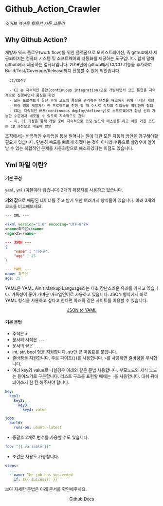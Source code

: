 # Github_Action_Crawler
###### 깃허브 액션을 활용한 자동 크롤러

## Why Github Action?
개발자 워크 플로우(work flow)를 위한 플랫폼으로 오케스트레이션, 즉 github에서 제공되어지는 컴퓨터 시스템 및 소프트웨어의 자동화를 제공하는 도구입니다. 쉽게 말해 github에서 제공하는 컴퓨터입니다. 2019년에 github에서 CI/CD 기능을 추가하여 Build/Test/Coverage/Release까지 진행할 수 있게 되었습니다.

<div>
  
      CI/CD란?
      
      - CI 는 지속적인 통합(continuous integration)으로 개발하면서 코드 통합을 지속적으로 진행하면서 품질을 확인
      - 모든 프로젝트가 끝난 후에 코드의 품질을 관리하는 단점을 해소하기 위해 나타난 개념
      - 여러 명의 개발자가 한 프로젝트를 진행 할 때 수시로 각자의 작업들을 확인하며 협업
      - CD는 지속적인 배포(continuous deploy/delivery)로 소프트웨어가 항상 신뢰 가능한 수준에서 배포될 수 있도록 지속적으로 관리
      - 즉, CI 과정을 통해 개발 중에 지속적으로 코딩 빌드와 테스트를 하고 이를 거친 코드는 CD 과정으로 배포에 반영
  
</div>

조직에서는 반복적인 수작업을 통해 일어나는 일에 대한 모든 자동화 방안을 강구해야할 필요가 있습니다. 단순히 속도를 빠르게 하겠다는 것이 아니라 수동으로 할경우에 일어날 수 있는 복합적인 문제를 자동화함으로 해소하겠다는 이점도 있습니다.

## Yml 파일 이란?
#### 기본 구성

`yaml`, `yml` (야믈이라 읽습니다) 2개의 확장자를 사용하고 있습니다.

**키와 값**으로 매핑된 데이터를 주고 받기 위한 여러가지 양식들이 있습니다. 아래 3개의 코드를 비교해보세요.

```xml
--- XML ---

<?xml version="1.0" encoding="UTF-8"?>
<name>최주은</name>
<age>25</name>
```

```json
--- JSON ---
{
    "name" : "최주은",
    "age" : 25
}
```

```yaml
--- YAML ---
name: 최주은
age: 25
```

YAML은 YAML Ain't Markup Language라는 다소 장난스러운 유래를 가지고 있습니다. 가독성이 좋아 가벼운 마크업언어로 사용하고 있습니다. JSON 형식에서 바로 YAML 형식을 사용하고 싶다고 한다면 아래와 같은 사이트를 이용할 수 있습니다.
<div align=center>
  
[JSON to YAML](https://www.json2yaml.com/)
  
</div>

#### 기본 문법

- 주석은 `#`
- 문서의 시작은 `---`
- 문서의 끝은 `...`
- int, str, bool 형을 지원합니다. str만 큰 따옴표를 붙입니다.
- 줄바꿈을 지원합니다. 주로 파이프(`|`)를 사용합니다. `>`를 사용하면 줄바꿈을 무시합니다.
- 여러 key와 value로 나뉠경우 아래와 같은 문법 사용합니다. 부모노드와 자식 노드는 들여쓰기로 구분합니다. 리스트 구조를 표현할 때에는 `-`를 사용합니다. 대쉬 뒤에 띄어쓰기 한 칸 해주셔야 합니다.

```yaml
key: 
  key1:
    key2:
      key3:
        key4: value
```

```yaml
jobs:
  build:
    runs-on: ubuntu-latest
```

- 중괄호 2개로 변수를 사용할 수도 있습니다.

```yaml
foo: "{{ variable }}"
```

- 조건문 사용도 가능합니다.

```yaml
steps:
  ...
  - name: The job has succeeded
    if: ${{ success() }}
```

보다 자세한 문법은 아래 문서를 확인해주세요.
<div align=center>

[Github Docs](https://docs.github.com/en/actions/reference/context-and-expression-syntax-for-github-actions)
  
</div>
